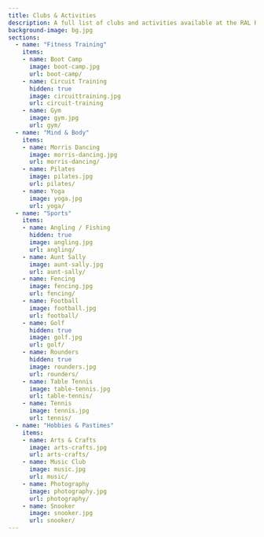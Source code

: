 ```yaml
---
title: Clubs & Activities
description: A full list of clubs and activities available at the RAL RecSoc.  Please note that, due to various events over the 2021/2022 period, not all clubs are currently up and running. However, please feel free to express your interest to the nominated club representatives.
background-image: bg.jpg
sections:
  - name: "Fitness Training"
    items:
    - name: Boot Camp
      image: boot-camp.jpg
      url: boot-camp/
    - name: Circuit Training
      hidden: true
      image: circuittraining.jpg
      url: circuit-training
    - name: Gym
      image: gym.jpg
      url: gym/
  - name: "Mind & Body"
    items:
    - name: Morris Dancing
      image: morris-dancing.jpg
      url: morris-dancing/
    - name: Pilates
      image: pilates.jpg
      url: pilates/
    - name: Yoga
      image: yoga.jpg
      url: yoga/
  - name: "Sports"
    items:
    - name: Angling / Fishing
      hidden: true
      image: angling.jpg
      url: angling/
    - name: Aunt Sally
      image: aunt-sally.jpg
      url: aunt-sally/
    - name: Fencing
      image: fencing.jpg
      url: fencing/
    - name: Football
      image: football.jpg
      url: football/
    - name: Golf
      hidden: true
      image: golf.jpg
      url: golf/
    - name: Rounders
      hidden: true
      image: rounders.jpg
      url: rounders/
    - name: Table Tennis
      image: table-tennis.jpg
      url: table-tennis/
    - name: Tennis
      image: tennis.jpg
      url: tennis/
  - name: "Hobbies & Pastimes"
    items:
    - name: Arts & Crafts
      image: arts-crafts.jpg
      url: arts-crafts/
    - name: Music Club
      image: music.jpg
      url: music/
    - name: Photography
      image: photography.jpg
      url: photography/
    - name: Snooker
      image: snooker.jpg
      url: snooker/
---
```

